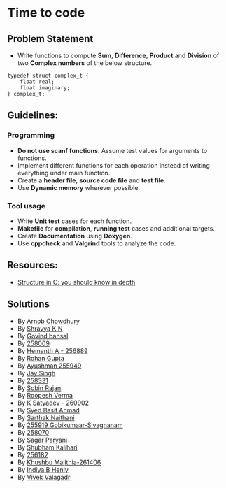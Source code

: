 # Time to code
## Problem Statement
* Write functions to compute **Sum**, **Difference**, **Product** and **Division** of two **Complex numbers** of the below structure.
```
typedef struct complex_t {
    float real;
    float imaginary;
} complex_t;
```

## Guidelines:
### Programming
* **Do not use scanf functions**. Assume test values for arguments to functions.
* Implement different functions for each operation instead of writing everything under main function.
* Create a **header file**,  **source code file** and **test file**.
* Use **Dynamic memory** wherever possible.

### Tool usage
* Write **Unit test** cases for each function.
* **Makefile** for **compilation**, **running test** cases and additional targets.
* Create **Documentation** using **Doxygen**.
* Use **cppcheck** and **Valgrind** tools to analyze the code.

## Resources:
* [Structure in C: you should know in depth](https://aticleworld.com/structure-in-c/)

## Solutions
* By [Arnob Chowdhury](https://github.com/arc-arnob/MiniProject_Template/tree/master/Example_Programs/calculator_complex)
* By [Shravya K N](https://github.com/28-shravya/MiniProject_Template/tree/master/Example_Programs/programming_concpets/calculator_complex)
* By [Govind bansal](https://github.com/govindbansal1309/MiniProject_Template/tree/master/Example_Programs/programming_concpets/calculator_complex)
* By [258009](https://github.com/bgvmysore/Complex_calculator)
* By [Hemanth A - 256889](https://github.com/hemanth-asapu/demoproj1/tree/main/complex_calculator)
* By [Rohan Gupta](https://github.com/256018/Implementing_Calculator)
* By [Ayushman 255949](https://github.com/255949/Complex_calaculator)
* By [Jay Singh](https://github.com/codemonk-007/LnT-Stepin-Projects/edit/main/calculator_complex)
* By [258331](https://github.com/Aranshu/MiniProject_Template/tree/master/Example_Programs/programming_concpets/calculator_complex)
* By [Sobin Rajan](https://github.com/sobinrajan1999/Qestions1a-ltts-)
* By [Roopesh Verma](https://github.com/Roopesh16/Complex_Calculator.git)
* By [K Satyadev - 260902](https://github.com/satyadevkalakonda/Solution_1A)
* By [Syed Basit Ahmad](https://github.com/syedbasitahmad/Complex_caclulator)
* By [Sarthak Naithani](https://github.com/sarthaknaithani/260757_complex_calculator)
* By [255919 Gobikumaar-Sivagnanam](https://github.com/Gobikumaar-Sivagnanam/Learnings-Week-2)
* By [258070](https://github.com/PramodhMahadeshKM/Complex_Calculator)
* By [Sagar Paryani](https://github.com/ParyaniSagar/Complex_Calculator)
* By [Shubham Kalihari](https://github.com/shubhamk09/STEPin-programms/tree/master/Complex_cal)
* By [256182](https://github.com/256182/Complex_Calc)
* By [Khushbu Majithia-261406](https://github.com/Khushbu-Majithia-261406/STEP_IN_PROGRAMS)
* By [Indiya B Henly](https://github.com/indiya77/complex_calculator.git)
* By [Vivek Valagadri](https://github.com/vivekvalagadri/Stepin.git)
